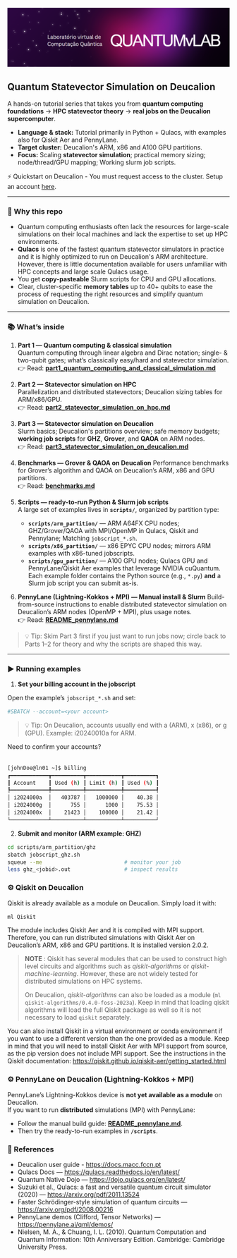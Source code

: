 <p align="center">
  <img src="images/QuantumLab_FCT.svg" alt="HPC-Quantum — Statevector Simulation on Deucalion" width="900">
</p>

## Quantum Statevector Simulation on Deucalion

A hands-on tutorial series that takes you from **quantum computing foundations** → **HPC statevector theory** → **real jobs on the Deucalion supercomputer**.

- **Language & stack:** Tutorial primarily in Python + Qulacs, with examples also for Qiskit Aer and PennyLane.
- **Target cluster:** Deucalion's ARM, x86 and A100 GPU partitions.
- **Focus:** Scaling **statevector simulation**; practical memory sizing; node/thread/GPU mapping; Working slurm job scripts.

⚡ Quickstart on Deucalion - You must request access to the cluster. Setup an account [here](https://docs.macc.fccn.pt/start/).

---

### 🔎 Why this repo

- Quantum computing enthusiasts often lack the resources for large-scale simulations on their local machines and lack the expertise to set up HPC environments.
- **Qulacs** is one of the fastest quantum statevector simulators in practice and it is highly optimized to run on Deucalion's ARM architecture. However, there is little documentation available for users unfamiliar with HPC concepts and large scale Qulacs usage.
- You get **copy-pasteable** Slurm scripts for CPU and GPU allocations.
- Clear, cluster-specific **memory tables** up to 40+ qubits to ease the process of requesting the right resources and simplify quantum simulation on Deucalion.

---

### 📚 What’s inside

1. **Part 1 — Quantum computing & classical simulation**  
   Quantum computing through linear algebra and Dirac notation; single- & two-qubit gates; what’s classically easy/hard and statevector simulation.  
   👉 Read: **[part1_quantum_computing_and_classical_simulation.md](part1_quantum_computing_and_classical_simulation.md)**  

2. **Part 2 — Statevector simulation on HPC**  
   Parallelization and distributed statevectors; Deucalion sizing tables for ARM/x86/GPU.  
   👉 Read: **[part2_statevector_simulation_on_hpc.md](part2_statevector_simulation_on_hpc.md)**  

3. **Part 3 — Statevector simulation on Deucalion**  
   Slurm basics; Deucalion's partitions overview; safe memory budgets; **working job scripts** for **GHZ**, **Grover**, and **QAOA** on ARM nodes.  
   👉 Read: **[part3_statevector_simulation_on_deucalion.md](part3_statevector_simulation_on_deucalion.md)**  

4. **Benchmarks — Grover & QAOA on Deucalion**
   Performance benchmarks for Grover’s algorithm and QAOA on Deucalion’s ARM, x86 and GPU partitions.  
   👉 Read: **[benchmarks.md](benchmarks.md)**
   
5. **Scripts — ready-to-run Python & Slurm job scripts**  
   A large set of examples lives in **`scripts/`**, organized by partition type:
   - **`scripts/arm_partition/`** — ARM A64FX CPU nodes; GHZ/Grover/QAOA with MPI/OpenMP in Qulacs, Qiskit and Pennylane; Matching `jobscript_*.sh`. 
   - **`scripts/x86_partition/`** — x86 EPYC CPU nodes; mirrors ARM examples with x86-tuned jobscripts.
   - **`scripts/gpu_partition/`** — A100 GPU nodes; Qulacs GPU and PennyLane/Qiskit Aer examples that leverage NVIDIA cuQuantum.
   Each example folder contains the Python source (e.g., `*.py`) **and** a Slurm job script you can submit as-is.

6. **PennyLane (Lightning-Kokkos + MPI) — Manual install & Slurm**
   Build-from-source instructions to enable distributed statevector simulation on Deucalion’s ARM nodes (OpenMP + MPI), plus usage notes.  
   👉 Read: **[README_pennylane.md](README_pennylane.md)**
   
> 💡 Tip: Skim Part 3 first if you just want to run jobs now; circle back to Parts 1–2 for theory and why the scripts are shaped this way.

---


### ▶️ Running examples

1) **Set your billing account in the jobscript**

Open the example’s `jobscript_*.sh` and set:

```bash
#SBATCH --account=<your account>
```

> 💡 Tip: On Deucalion, accounts usually end with a (ARM), x (x86), or g (GPU). Example: i20240010a for ARM.

Need to confirm your accounts?

```bash

[johnDoe@ln01 ~]$ billing
┏━━━━━━━━━━━━┳━━━━━━━━━━┳━━━━━━━━━━━┳━━━━━━━━━━┓
┃ Account    ┃ Used (h) ┃ Limit (h) ┃ Used (%) ┃
┡━━━━━━━━━━━━╇━━━━━━━━━━╇━━━━━━━━━━━╇━━━━━━━━━━┩
│ i2024000a  │   403787 │   1000000 │    40.38 │
│ i2024000g  │      755 │      1000 │    75.53 │
│ i2024000x  │    21423 │    100000 │    21.42 │
└────────────┴──────────┴───────────┴──────────┘
```

2)	**Submit and monitor (ARM example: GHZ)**

```bash
cd scripts/arm_partition/ghz
sbatch jobscript_ghz.sh
squeue --me                          # monitor your job
less ghz_<jobid>.out                 # inspect results
```

### ⚙️ Qiskit on Deucalion

Qiskit is already available as a module on Deucalion. Simply load it with:

```bash
ml Qiskit
```

The module includes Qiskit Aer and it is compiled with MPI support. Therefore, you can run distributed simulations with Qiskit Aer on Deucalion’s ARM, x86 and GPU partitions. It is installed version 2.0.2. 

>**NOTE** : Qiskit has several modules that can be used to construct high level circuits and algorithms such as *qiskit-algorithms* or *qiskit-machine-learning*. However, these are not widely tested for distributed simulations on HPC systems.
>
>On Deucalion, *qiskit-algorithms* can also be loaded as a module (`ml qiskit-algorithms/0.4.0-foss-2023a`). Keep in mind that loading qiskit algorithms will load the full Qiskit package as well so it is not necessary to load `qiskit` separately. 

You can also install Qiskit in a virtual environment or conda environment if you want to use a different version than the one provided as a module. Keep in mind that you will need to install Qiskit Aer with MPI support from source, as the pip version does not include MPI support. See the instructions in the Qiskit documentation: https://qiskit.github.io/qiskit-aer/getting_started.html

### ⚙️ PennyLane on Deucalion (Lightning-Kokkos + MPI)

PennyLane’s Lightning-Kokkos device is **not yet available as a module** on Deucalion.  
If you want to run **distributed** simulations (MPI) with PennyLane:

- Follow the manual build guide: **[README_pennylane.md](README_pennylane.md)**.
- Then try the ready-to-run examples in **`/scripts`**.

### 🔖 References
- Deucalion user guide - https://docs.macc.fccn.pt
- Qulacs Docs — https://qulacs.readthedocs.io/en/latest/
- Quantum Native Dojo — https://dojo.qulacs.org/en/latest/
- Suzuki et al., Qulacs: a fast and versatile quantum circuit simulator (2020) — https://arxiv.org/pdf/2011.13524
- Faster Schrödinger-style simulation of quantum circuits — https://arxiv.org/pdf/2008.00216
- PennyLane demos (Clifford, Tensor Networks) — https://pennylane.ai/qml/demos/
- Nielsen, M. A., & Chuang, I. L. (2010). Quantum Computation and Quantum Information: 10th Anniversary Edition. Cambridge: Cambridge University Press.